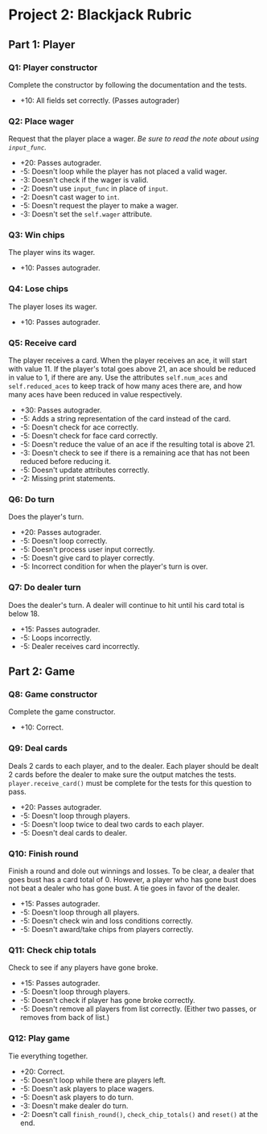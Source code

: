 # Project 2: Blackjack Rubric

## Part 1: Player

### Q1: Player constructor

Complete the constructor by following the documentation and the tests.

- +10: All fields set correctly. (Passes autograder)

### Q2: Place wager

Request that the player place a wager. *Be sure to read the note about using `input_func`.*
- +20: Passes autograder.
- -5: Doesn't loop while the player has not placed a valid wager.
- -3: Doesn't check if the wager is valid.
- -2: Doesn't use `input_func` in place of `input`.
- -2: Doesn't cast wager to `int`.
- -5: Doesn't request the player to make a wager.
- -3: Doesn't set the `self.wager` attribute.

### Q3: Win chips

The player wins its wager.
- +10: Passes autograder.

### Q4: Lose chips

The player loses its wager.
- +10: Passes autograder.

### Q5: Receive card

The player receives a card. When the player receives an ace, it will start with value 11. If the player's total goes above 21, an ace should be reduced in value to 1, if there are any. Use the attributes `self.num_aces` and `self.reduced_aces` to keep track of how many aces there are, and how many aces have been reduced in value respectively.
- +30: Passes autograder.
- -5: Adds a string representation of the card instead of the card.
- -5: Doesn't check for ace correctly.
- -5: Doesn't check for face card correctly.
- -5: Doesn't reduce the value of an ace if the resulting total is above 21.
- -3: Doesn't check to see if there is a remaining ace that has not been reduced before reducing it.
- -5: Doesn't update attributes correctly.
- -2: Missing print statements.

### Q6: Do turn

Does the player's turn.
- +20: Passes autograder.
- -5: Doesn't loop correctly.
- -5: Doesn't process user input correctly.
- -5: Doesn't give card to player correctly.
- -5: Incorrect condition for when the player's turn is over.

### Q7: Do dealer turn

Does the dealer's turn. A dealer will continue to hit until his card total is below 18.
- +15: Passes autograder.
- -5: Loops incorrectly.
- -5: Dealer receives card incorrectly.

## Part 2: Game

### Q8: Game constructor

Complete the game constructor.
- +10: Correct.

### Q9: Deal cards

Deals 2 cards to each player, and to the dealer. Each player should be dealt 2 cards before the dealer to make sure the output matches the tests. `player.receive_card()` must be complete for the tests for this question to pass.
- +20: Passes autograder.
- -5: Doesn't loop through players.
- -5: Doesn't loop twice to deal two cards to each player.
- -5: Doesn't deal cards to dealer.

### Q10: Finish round

Finish a round and dole out winnings and losses. To be clear, a dealer that goes bust has a card total of 0. However, a player who has gone bust does not beat a dealer who has gone bust. A tie goes in favor of the dealer.
- +15: Passes autograder.
- -5: Doesn't loop through all players.
- -5: Doesn't check win and loss conditions correctly.
- -5: Doesn't award/take chips from players correctly.

### Q11: Check chip totals

Check to see if any players have gone broke.
- +15: Passes autograder.
- -5: Doesn't loop through players.
- -5: Doesn't check if player has gone broke correctly.
- -5: Doesn't remove all players from list correctly. (Either two passes, or removes from back of list.)

### Q12: Play game

Tie everything together.
- +20: Correct.
- -5: Doesn't loop while there are players left.
- -5: Doesn't ask players to place wagers.
- -5: Doesn't ask players to do turn.
- -3: Doesn't make dealer do turn.
- -2: Doesn't call `finish_round()`, `check_chip_totals()` and `reset()` at the end.
